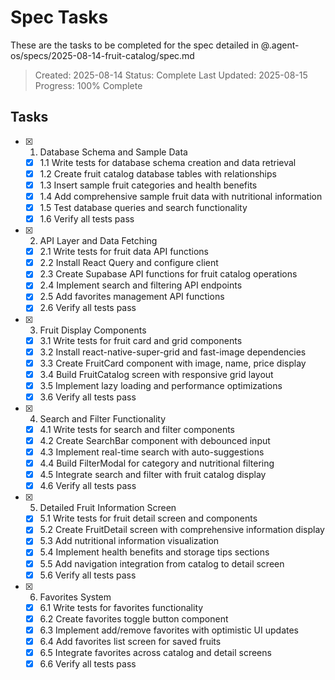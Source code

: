 # Spec Tasks

These are the tasks to be completed for the spec detailed in @.agent-os/specs/2025-08-14-fruit-catalog/spec.md

> Created: 2025-08-14
> Status: Complete
> Last Updated: 2025-08-15
> Progress: 100% Complete

## Tasks

- [x] 1. Database Schema and Sample Data
  - [x] 1.1 Write tests for database schema creation and data retrieval
  - [x] 1.2 Create fruit catalog database tables with relationships
  - [x] 1.3 Insert sample fruit categories and health benefits
  - [x] 1.4 Add comprehensive sample fruit data with nutritional information
  - [x] 1.5 Test database queries and search functionality
  - [x] 1.6 Verify all tests pass

- [x] 2. API Layer and Data Fetching
  - [x] 2.1 Write tests for fruit data API functions
  - [x] 2.2 Install React Query and configure client
  - [x] 2.3 Create Supabase API functions for fruit catalog operations
  - [x] 2.4 Implement search and filtering API endpoints
  - [x] 2.5 Add favorites management API functions
  - [x] 2.6 Verify all tests pass

- [x] 3. Fruit Display Components
  - [x] 3.1 Write tests for fruit card and grid components
  - [x] 3.2 Install react-native-super-grid and fast-image dependencies
  - [x] 3.3 Create FruitCard component with image, name, price display
  - [x] 3.4 Build FruitCatalog screen with responsive grid layout
  - [x] 3.5 Implement lazy loading and performance optimizations
  - [x] 3.6 Verify all tests pass

- [x] 4. Search and Filter Functionality
  - [x] 4.1 Write tests for search and filter components
  - [x] 4.2 Create SearchBar component with debounced input
  - [x] 4.3 Implement real-time search with auto-suggestions
  - [x] 4.4 Build FilterModal for category and nutritional filtering
  - [x] 4.5 Integrate search and filter with fruit catalog display
  - [x] 4.6 Verify all tests pass

- [x] 5. Detailed Fruit Information Screen
  - [x] 5.1 Write tests for fruit detail screen and components
  - [x] 5.2 Create FruitDetail screen with comprehensive information display
  - [x] 5.3 Add nutritional information visualization
  - [x] 5.4 Implement health benefits and storage tips sections
  - [x] 5.5 Add navigation integration from catalog to detail screen
  - [x] 5.6 Verify all tests pass

- [x] 6. Favorites System
  - [x] 6.1 Write tests for favorites functionality
  - [x] 6.2 Create favorites toggle button component
  - [x] 6.3 Implement add/remove favorites with optimistic UI updates
  - [x] 6.4 Add favorites list screen for saved fruits
  - [x] 6.5 Integrate favorites across catalog and detail screens
  - [x] 6.6 Verify all tests pass